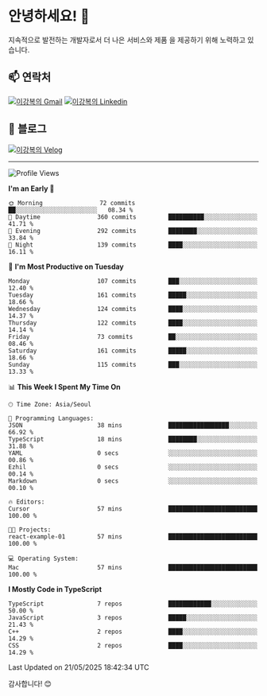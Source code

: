 # 안녕하세요! 👋

지속적으로 발전하는 개발자로서 더 나은 서비스와 제품
을 제공하기 위해 노력하고 있습니다.

## 📫 연락처
[![이강복의 Gmail](https://img.shields.io/badge/Gmail-D14836?style=for-the-badge&logo=gmail&logoColor=white)](mailto:pmmm114@gmail.com)
[![이강복의 Linkedin](https://img.shields.io/badge/LinkedIn-0077B5?style=for-the-badge&logo=linkedin&logoColor=white)](https://www.linkedin.com/in/lkb0297)

## 📝 블로그
[![이강복의 Velog](https://img.shields.io/badge/Velog-ffffff?style=for-the-badge&logo=velog)](https://velog.io/@pmmm114/posts)

---
<!--START_SECTION:waka-->
![Profile Views](http://img.shields.io/badge/Profile%20Views-1-blue)

**I'm an Early 🐤** 

```text
🌞 Morning                72 commits          ██░░░░░░░░░░░░░░░░░░░░░░░   08.34 % 
🌆 Daytime                360 commits         ██████████░░░░░░░░░░░░░░░   41.71 % 
🌃 Evening                292 commits         ████████░░░░░░░░░░░░░░░░░   33.84 % 
🌙 Night                  139 commits         ████░░░░░░░░░░░░░░░░░░░░░   16.11 % 
```
📅 **I'm Most Productive on Tuesday** 

```text
Monday                   107 commits         ███░░░░░░░░░░░░░░░░░░░░░░   12.40 % 
Tuesday                  161 commits         █████░░░░░░░░░░░░░░░░░░░░   18.66 % 
Wednesday                124 commits         ████░░░░░░░░░░░░░░░░░░░░░   14.37 % 
Thursday                 122 commits         ████░░░░░░░░░░░░░░░░░░░░░   14.14 % 
Friday                   73 commits          ██░░░░░░░░░░░░░░░░░░░░░░░   08.46 % 
Saturday                 161 commits         █████░░░░░░░░░░░░░░░░░░░░   18.66 % 
Sunday                   115 commits         ███░░░░░░░░░░░░░░░░░░░░░░   13.33 % 
```


📊 **This Week I Spent My Time On** 

```text
🕑︎ Time Zone: Asia/Seoul

💬 Programming Languages: 
JSON                     38 mins             █████████████████░░░░░░░░   66.92 % 
TypeScript               18 mins             ████████░░░░░░░░░░░░░░░░░   31.88 % 
YAML                     0 secs              ░░░░░░░░░░░░░░░░░░░░░░░░░   00.86 % 
Ezhil                    0 secs              ░░░░░░░░░░░░░░░░░░░░░░░░░   00.14 % 
Markdown                 0 secs              ░░░░░░░░░░░░░░░░░░░░░░░░░   00.10 % 

🔥 Editors: 
Cursor                   57 mins             █████████████████████████   100.00 % 

🐱‍💻 Projects: 
react-example-01         57 mins             █████████████████████████   100.00 % 

💻 Operating System: 
Mac                      57 mins             █████████████████████████   100.00 % 
```

**I Mostly Code in TypeScript** 

```text
TypeScript               7 repos             ████████████░░░░░░░░░░░░░   50.00 % 
JavaScript               3 repos             █████░░░░░░░░░░░░░░░░░░░░   21.43 % 
C++                      2 repos             ████░░░░░░░░░░░░░░░░░░░░░   14.29 % 
CSS                      2 repos             ████░░░░░░░░░░░░░░░░░░░░░   14.29 % 
```




 Last Updated on 21/05/2025 18:42:34 UTC
<!--END_SECTION:waka-->

감사합니다! 😊
